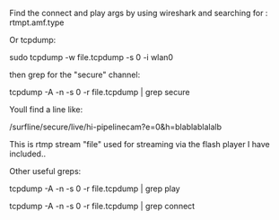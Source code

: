 Find the connect and play args by using wireshark and searching for : rtmpt.amf.type

Or tcpdump:

  sudo tcpdump -w file.tcpdump -s 0 -i wlan0

then grep for the "secure" channel:

  tcpdump -A -n -s 0 -r file.tcpdump | grep secure

Youll find a line like:

  /surfline/secure/live/hi-pipelinecam?e=0&h=blablablalalb

This is rtmp stream "file" used for streaming via the flash player I have included..

Other useful greps:

  tcpdump -A -n -s 0 -r file.tcpdump | grep  play

  tcpdump -A -n -s 0 -r file.tcpdump | grep connect
